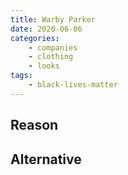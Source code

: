 ```yaml
---
title: Warby Parker
date: 2020-06-06
categories:
    - companies
    - clothing
    - looks
tags:
    - black-lives-matter
---
```


## Reason


## Alternative

